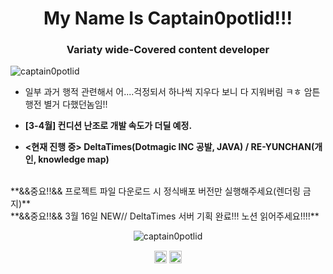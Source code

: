 <h1 align="center">My Name Is Captain0potlid!!!</h1>
<h3 align="center">Variaty wide-Covered content developer</h3>

<p align="left"> <img src="https://komarev.com/ghpvc/?username=captain0potlid" alt="captain0potlid" /> </p>

- 일부 과거 행적 관련해서 어....걱정되서 하나씩 지우다 보니 다 지워버림 ㅋㅎ 암튼 행전 별거 다했던놈임!!

- **[3-4월] 컨디션 난조로 개발 속도가 더딜 예정.**
- **<현재 진행 중> DeltaTimes(Dotmagic INC 공발, JAVA) / RE-YUNCHAN(개인, knowledge map)**
<br>
**&&중요!!&& 프로젝트 파일 다운로드 시 정식배포 버전만 실행해주세요(렌더링 금지)**
<br>**&&중요!!&& 3월 16일 NEW// DeltaTimes 서버 기획 완료!!! 노션 읽어주세요!!!!**
<p align="center"> <img src="https://github-readme-stats.vercel.app/api?username=captain0potlid&show_icons=true" alt="captain0potlid" /> </p>

<p align="center">
<a href="https://twitter.com/captain0potlid" target="blank"><img align="center" src="https://cdn.jsdelivr.net/npm/simple-icons@3.0.1/icons/twitter.svg" alt="captain0potlid" height="20" width="20" /></a>
<a href="https://www.youtube.com/c/captain0potlid" target="blank"><img align="center" src="https://cdn.jsdelivr.net/npm/simple-icons@3.0.1/icons/youtube.svg" alt="captain0potlid" height="20" width="20" /></a>
</p>
